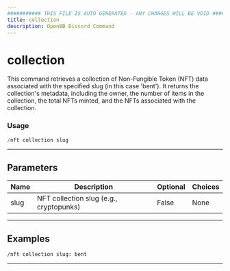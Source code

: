 ```yaml
---
########### THIS FILE IS AUTO GENERATED - ANY CHANGES WILL BE VOID ###########
title: collection
description: OpenBB Discord Command
---
```


# collection

This command retrieves a collection of Non-Fungible Token (NFT) data associated with the specified slug (in this case 'bent'). It returns the collection's metadata, including the owner, the number of items in the collection, the total NFTs minted, and the NFTs associated with the collection.

### Usage

```python wordwrap
/nft collection slug
```

---

## Parameters

| Name | Description | Optional | Choices |
| ---- | ----------- | -------- | ------- |
| slug | NFT collection slug (e.g., cryptopunks) | False | None |


---

## Examples

```
/nft collection slug: bent
```

---
